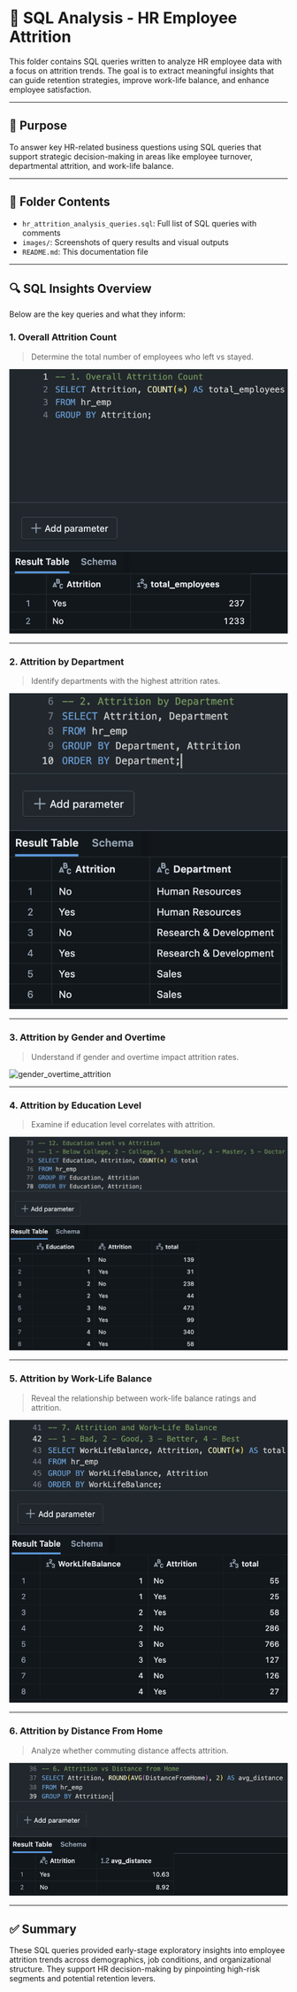 # 🧠 SQL Analysis - HR Employee Attrition

This folder contains SQL queries written to analyze HR employee data with a focus on attrition trends. The goal is to extract meaningful insights that can guide retention strategies, improve work-life balance, and enhance employee satisfaction.

---

## 🎯 Purpose

To answer key HR-related business questions using SQL queries that support strategic decision-making in areas like employee turnover, departmental attrition, and work-life balance.

---

## 📁 Folder Contents

- `hr_attrition_analysis_queries.sql`: Full list of SQL queries with comments
- `images/`: Screenshots of query results and visual outputs
- `README.md`: This documentation file

---

## 🔍 SQL Insights Overview

Below are the key queries and what they inform:

### 1. Overall Attrition Count
> Determine the total number of employees who left vs stayed.


![overall_attrition](images/attrition_count.png)

---

### 2. Attrition by Department
> Identify departments with the highest attrition rates.

![department_attrition](images/attrition_department.png)

---

### 3. Attrition by Gender and Overtime
> Understand if gender and overtime impact attrition rates.

![gender_overtime_attrition](images/gender_overtime_attrition.png)

---

### 4. Attrition by Education Level
> Examine if education level correlates with attrition.

![education_attrition](images/attrition_vs_education_level.png)

---

### 5. Attrition by Work-Life Balance
> Reveal the relationship between work-life balance ratings and attrition.

![worklifebalance_attrition](images/attrition_worklife_balance.png)

---

### 6. Attrition by Distance From Home
> Analyze whether commuting distance affects attrition.

![distance_home_attrition](images/attrition_distance_home.png)

---

## ✅ Summary

These SQL queries provided early-stage exploratory insights into employee attrition trends across demographics, job conditions, and organizational structure. They support HR decision-making by pinpointing high-risk segments and potential retention levers.
